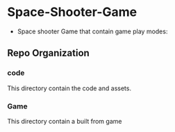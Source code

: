 # Space-Shooter-Game

- Space shooter Game that contain game play modes:
 




## Repo Organization

### code

This directory contain the code and assets.


### Game
This directory contain a built from game
